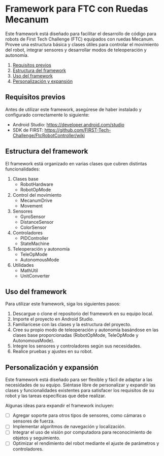 # Framework para FTC con Ruedas Mecanum
Este framework está diseñado para facilitar el desarrollo de código para robots de First Tech Challenge (FTC) equipados con ruedas Mecanum. Provee una estructura básica y clases útiles para controlar el movimiento del robot, integrar sensores y desarrollar modos de teleoperación y autonomía.

1. [Requisitos previos](#requisitos-previos)
2. [Estructura del framework](#estructura-del-framework)
3. [Uso del framework](#uso-del-framework)
4. [Personalización y expansión](#personalización-y-expansión)

## Requisitos previos
Antes de utilizar este framework, asegúrese de haber instalado y configurado correctamente lo siguiente:

* Android Studio: https://developer.android.com/studio
* SDK de FIRST: https://github.com/FIRST-Tech-Challenge/FtcRobotController/wiki

## Estructura del framework
El framework está organizado en varias clases que cubren distintas funcionalidades:

1. Clases base
	* RobotHardware
	* RobotOpMode
2. Control del movimiento
	* MecanumDrive
	* Movement
3. Sensores
	* GyroSensor
	* DistanceSensor
	* ColorSensor
4. Controladores
	* PIDController
	* StateMachine
5. Teleoperación y autonomía
	* TeleOpMode
	* AutonomousMode
6. Utilidades
	* MathUtil
	* UnitConverter
## Uso del framework
Para utilizar este framework, siga los siguientes pasos:

1. Descargue o clone el repositorio del framework en su equipo local.
2. Importe el proyecto en Android Studio.
3. Familiarícese con las clases y la estructura del proyecto.
4. Cree su propio modo de teleoperación y autonomía basándose en las clases base proporcionadas (RobotOpMode, TeleOpMode y AutonomousMode).
5. Integre los sensores y controladores según sus necesidades.
6. Realice pruebas y ajustes en su robot.

## Personalización y expansión
Este framework está diseñado para ser flexible y fácil de adaptar a las necesidades de su equipo. Siéntase libre de personalizar y expandir las clases y funcionalidades existentes para satisfacer los requisitos de su robot y las tareas específicas que debe realizar.

Algunas ideas para expandir el framework incluyen:

- [ ] Agregar soporte para otros tipos de sensores, como cámaras o sensores de fuerza.
- [ ] Implementar algoritmos de navegación y localización.
- [ ] Integrar el uso de visión por computadora para reconocimiento de objetos y seguimiento.
- [ ] Optimizar el rendimiento del robot mediante el ajuste de parámetros y controladores.
